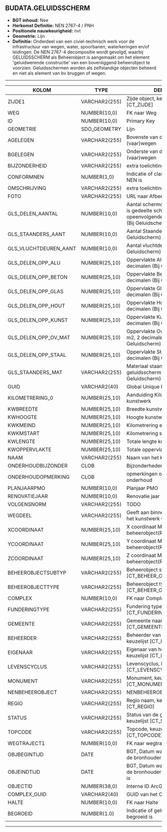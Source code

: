 ﻿## BUDATA.GELUIDSSCHERM


* __BGT inhoud:__ Nee
* __Herkomst Definitie:__ NEN 2767-4 / PNH
* __Positionele nauwkeurigheid:__ nvt
* __Geometrie:__ Lijn
* __Definitie:__ Onderdeel van een civiel-technisch werk voor de infrastructuur van wegen, water, spoorbanen, waterkeringen en/of leidingen. De NEN 2767-4 decompositie wordt gevolgd, waarbij GELUIDSSCHERM als Beheerobject is aangemaakt om het element 'geluidwerende constructie' van een bovenliggend beheerobject te voorzien.
Geluidsschermen worden als zelfstandige objecten beheerd en niet als element van bv bruggen of wegen.


***

|KOLOM                           	|TYPE          	|DEFINITIE|
|------                          	|----          	|-----    |
|ZIJDE1                          	|VARCHAR2(255) 	|Zijde object, keuzelijst [CT_ZIJDE]|
|WEG                             	|NUMBER(10,0)  	|FK naar Weg|
|ID                              	|NUMBER(10,0)  	|Primary Key|
|GEOMETRIE                       	|SDO_GEOMETRY  	|Lijn|
|AGELEGEN                        	|VARCHAR2(255) 	|Bovenste van de kruisende (vaar)wegen|
|BGELEGEN                        	|VARCHAR2(255) 	|Onderste van de kruisende (vaar)wegen|
|BIJZONDERHEID                   	|VARCHAR2(255) 	|extra toelichting|
|CONFORMNEN                      	|NUMBER(1,0)   	|Indicatie of classificatie conform NEN is|
|OMSCHRIJVING                    	|VARCHAR2(255) 	|extra toelichting|
|FOTO                            	|VARCHAR2(255) 	|URL naar Afbeelding|
|GLS_DELEN_AANTAL	              	|NUMBER(10,0)  	|Aantal schermdelen. Schermdeel is gedeelte scherm tussen 2 opeenvolgende tussenpunten (Bij Geluidscherm)|
|GLS_STAANDERS_AANT             	|NUMBER(10,0)  	|Aantal Staanders (Bij Geluidscherm)|
|GLS_VLUCHTDEUREN_AANT            	|NUMBER(10,0)  	|Aantal vluchtdeuren (Bij Geluidscherm)|
|GLS_DELEN_OPP_ALU              	|NUMBER(25,10) 	|Oppervlakte Aluminium, m2, 2 decimalen (Bij Geluidscherm)|
|GLS_DELEN_OPP_BETON            	|NUMBER(25,10) 	|Oppervlakte Beton, m2, 2 decimalen (Bij Geluidscherm)|
|GLS_DELEN_OPP_GLAS	            	|NUMBER(25,10) 	|Oppervlakte Glas, m2, 2 decimalen (Bij Geluidscherm)|
|GLS_DELEN_OPP_HOUT	            	|NUMBER(25,10) 	|Oppervlakte Hout, m2, 2 decimalen (Bij Geluidscherm)|
|GLS_DELEN_OPP_KUNST            	|NUMBER(25,10) 	|Oppervlakte Kunststof, m2, 2 decimalen (Bij Geluidscherm)|
|GLS_DELEN_OPP_OV_MAT            	|NUMBER(25,10) 	|Oppervlakte Overige Materialen, m2, 2 decimalen (Bij Geluidscherm)|
|GLS_DELEN_OPP_STAAL            	|NUMBER(25,10) 	|Oppervlakte Staal, m2, 2 decimalen (Bij Geluidscherm)|
|GLS_STAANDERS_MAT				 	|VARCHAR2(255) 	|Materiaal staanders geluidsscherm (bij Geluidscherm)|
|GUID                            	|VARCHAR2(40)  	|Global Unique Identifier|
|KILOMETRERING_0                 	|NUMBER(25,10) 	|Aanduiding Kilometrering ligging kunstwerk|
|KWBREEDTE                       	|NUMBER(25,10) 	|Breedte kunstwerk|
|KWHOOGTE                        	|NUMBER(25,10) 	|Hoogte kunstwerk|
|KWKMEIND                        	|NUMBER(25,10) 	|Kilometrering eind kunstwerk|
|KWKMSTART                       	|NUMBER(25,10) 	|Kilometrering start kunstwerk|
|KWLENGTE                        	|NUMBER(25,10) 	|Totale lengte kunstwerk|
|KWOPPERVLAKTE                   	|NUMBER(25,10) 	|Totale oppervlakte kunstwerk|
|NAAM                            	|VARCHAR2(255) 	|Naam van het kunstwerk|
|ONDERHOUDBIJZONDER              	|CLOB          	|Bijzonderheden over onderhoud|
|ONDERHOUDOPMERKING              	|CLOB          	|opmerkingen over het onderhoud|
|PLANJAARPMO                     	|NUMBER(10,0)  	|Planjaar PMO|
|RENOVATIEJAAR                   	|NUMBER(10,0)  	|Renovatie jaar|
|VOLGENSNORM                     	|VARCHAR2(255) 	|TODO|
|WEGDEEL                         	|VARCHAR2(255) 	|Geeft aan binnen welk wegdeel het kunstwerk valt|
|XCOORDINAAT                     	|NUMBER(25,10) 	|X coordinaat Middenpunt beheerobject(RD)|
|YCOORDINAAT                     	|NUMBER(25,10) 	|Y coordinaat Middenpunt beheerobject(RD)|
|ZCOORDINAAT                     	|NUMBER(25,10) 	|Z coordinaat Middenpunt beheerobject(RD)|
|BEHEEROBJECTSUBTYP              	|VARCHAR2(255) 	|Beheerobject subtype, keuzelijst [CT_BEHEER_OBJECT_SUBTYPE]|
|BEHEEROBJECTTYPE                	|VARCHAR2(255) 	|Beheerobject type, keuzelijst [CT_BEHEER_OBJECT_TYPE]|
|COMPLEX                         	|NUMBER(10,0) 	|FK naar Complex|
|FUNDERINGTYPE                   	|VARCHAR2(255) 	|Fundering type, keuzelijst [CT_FUNDERING_TYPE]|
|GEMEENTE                        	|VARCHAR2(255) 	|Gemeente naam, keuzelijst [CT_GEMEENTE]|
|BEHEERDER                       	|VARCHAR2(255) 	|Beheerder van de halte, keuzelijst [CT_INSTANTIE]|
|EIGENAAR                        	|VARCHAR2(255) 	|Eigenaar van het object, keuzelijst [CT_INSTANTIE]|
|LEVENSCYCLUS                    	|VARCHAR2(255) 	|Levenscyclus, keuzelijst [CT_LEVENSCYCLUS]|
|MONUMENT                        	|VARCHAR2(255) 	|Monument, keuzelijst [CT_MONUMENT]|
|NENBEHEEROBJECT                 	|VARCHAR2(255) 	|NENBEHEEROBJECT|
|REGIO                           	|VARCHAR2(255) 	|Regio naam, keuzelijst [CT_REGIO]|
|STATUS                          	|VARCHAR2(255) 	|Status van de gegevens, keuzelijst [CT_STATUS]|
|TOPCODE                         	|VARCHAR2(255) 	|Topcode, keuzelijst [CT_TOPCODE]|
|WEGTRAJECT1                     	|NUMBER(10,0)  	|FK naar wegtraject|
|OBJBEGINTIJD                    	|DATE          	|BGT, Datum waarop het object bij de bronhouder is ontstaan|
|OBJEINDTIJD                     	|DATE          	|BGT, Datum waarop het object bij de bronhouder niet meer geldig is|
|OBJECTID                        	|NUMBER(38,0)   |Interne ID ArcGIS|
|COMPLEX_GUID						|VARCHAR2(40)	|GUID van het Complex|
|HALTE								|NUMBER(10,0)	|FK naar Halte|
|BEGROEID							|NUMBER(1.0)	|Indicatie of geluidsscherm begroeid is|

***
